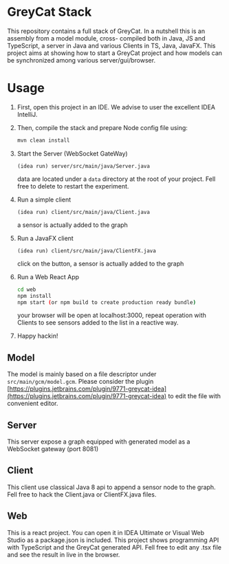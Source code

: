 # GreyCat Stack

This repository contains a full stack of GreyCat.
In a nutshell this is an assembly from a model module, cross- compiled both in Java, JS and TypeScript, a server in Java and various Clients in TS, Java, JavaFX.
This project aims at showing how to start a GreyCat project and how models can be synchronized among various server/gui/browser.

# Usage

1. First, open this project in an IDE. We advise to user the excellent IDEA IntelliJ.
1. Then, compile the stack and prepare Node config file using:
   
    ``` sh
    mvn clean install
    ```
    
1. Start the Server (WebSocket GateWay)
    
    `(idea run) server/src/main/java/Server.java`
    
    data are located under a `data` directory at the root of your project. Fell free to delete to restart the experiment.
1. Run a simple client

    `(idea run) client/src/main/java/Client.java`

    a sensor is actually added to the graph

1. Run a JavaFX client

    `(idea run) client/src/main/java/ClientFX.java`

    click on the button, a sensor is actually added to the graph

1. Run a Web React App

    ``` sh
    cd web
    npm install
    npm start (or npm build to create production ready bundle)
    ```

    your browser will be open at localhost:3000, repeat operation with Clients to see sensors added to the list in a reactive way.

1. Happy hackin!

## Model

The model is mainly based on a file descriptor under `src/main/gcm/model.gcm`. Please consider the plugin [https://plugins.jetbrains.com/plugin/9771-greycat-idea](https://plugins.jetbrains.com/plugin/9771-greycat-idea) to edit the file with convenient editor.

## Server

This server expose a graph equipped with generated model as a WebSocket gateway (port 8081)

## Client

This client use classical Java 8 api to append a sensor node to the graph. Fell free to hack the Client.java or ClientFX.java files.

## Web

This is a react project. You can open it in IDEA Ultimate or Visual Web Studio as a package.json is included.
This project shows programming API with TypeScript and the GreyCat generated API.
Fell free to edit any .tsx file and see the result in live in the browser.
